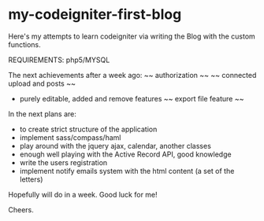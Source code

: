 my-codeigniter-first-blog
=========================

Here's my attempts to learn codeigniter via writing the Blog with the custom functions.

REQUIREMENTS:
php5/MYSQL

The next achievements after a week ago:
~~ authorization ~~
~~ connected upload and posts ~~
- purely editable, added and remove features
~~ export file feature ~~

In the next plans are:
- to create strict structure of the application
- implement sass/compass/haml
- play around with the jquery ajax, calendar, another classes
- enough well playing with the Active Record API, good knowledge
- write the users registration
- implement notify emails system with the html content (a set of the letters)

Hopefully will do in a week. Good luck for me!

Cheers.

  
